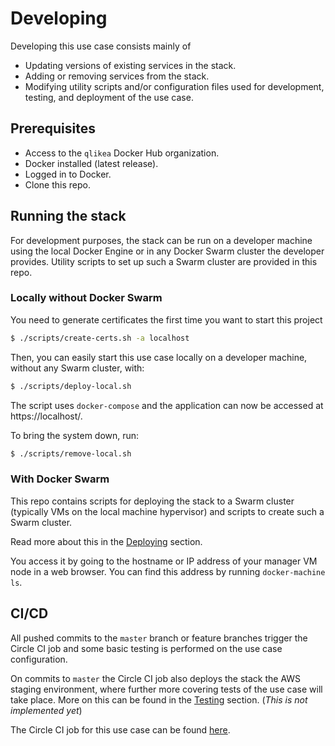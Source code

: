 # Developing

Developing this use case consists mainly of

* Updating versions of existing services in the stack.
* Adding or removing services from the stack.
* Modifying utility scripts and/or configuration files used for development, testing, and deployment of the use case.

## Prerequisites

* Access to the `qlikea` Docker Hub organization.
* Docker installed (latest release).
* Logged in to Docker.
* Clone this repo.

## Running the stack

For development purposes, the stack can be run on a developer machine using the local Docker Engine or in any Docker Swarm cluster the developer provides. Utility scripts to set up such a Swarm cluster are provided in this repo.

### Locally without Docker Swarm

You need to generate certificates the first time you want to start this project

```sh
$ ./scripts/create-certs.sh -a localhost
```

Then, you can easily start this use case locally on a developer machine, without any Swarm cluster, with:

```sh
$ ./scripts/deploy-local.sh
```

The script uses `docker-compose` and the application can now be accessed at https://localhost/.

To bring the system down, run:

```sh
$ ./scripts/remove-local.sh
```

### With Docker Swarm

This repo contains scripts for deploying the stack to a Swarm cluster (typically VMs on the local machine hypervisor) and scripts to create such a Swarm cluster.

Read more about this in the [Deploying](./deploying.md) section.

You access it by going to the hostname or IP address of your manager VM node in a web browser. You can find this address by running `docker-machine ls`.

## CI/CD

All pushed commits to the `master` branch or feature branches trigger the Circle CI job and some basic testing is performed on the use case configuration.

On commits to `master` the Circle CI job also deploys the stack the AWS staging environment, where further more covering tests of the use case will take place. More on this can be found in the [Testing](./testing.md) section. (_This is not implemented yet_)

The Circle CI job for this use case can be found [here](https://circleci.com/gh/qlik-ea/qliktive-custom-analytics).
